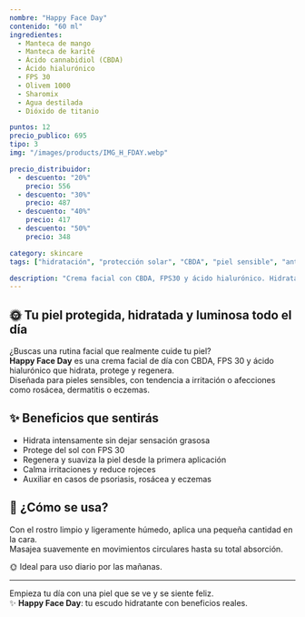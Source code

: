 ```yaml
---
nombre: "Happy Face Day"
contenido: "60 ml"
ingredientes:
  - Manteca de mango
  - Manteca de karité
  - Ácido cannabidiol (CBDA)
  - Ácido hialurónico
  - FPS 30
  - Olivem 1000
  - Sharomix
  - Agua destilada
  - Dióxido de titanio

puntos: 12
precio_publico: 695
tipo: 3
img: "/images/products/IMG_H_FDAY.webp"

precio_distribuidor:
  - descuento: "20%"
    precio: 556
  - descuento: "30%"
    precio: 487
  - descuento: "40%"
    precio: 417
  - descuento: "50%"
    precio: 348

category: skincare
tags: ["hidratación", "protección solar", "CBDA", "piel sensible", "antioxidante", "dermatitis", "rosácea", "día"]

description: "Crema facial con CBDA, FPS30 y ácido hialurónico. Hidrata, regenera y protege la piel desde la mañana."
---
```


## 🌞 Tu piel protegida, hidratada y luminosa todo el día

¿Buscas una rutina facial que realmente cuide tu piel?  
**Happy Face Day** es una crema facial de día con CBDA, FPS 30 y ácido hialurónico que hidrata, protege y regenera.  
Diseñada para pieles sensibles, con tendencia a irritación o afecciones como rosácea, dermatitis o eczemas.

## ✨ Beneficios que sentirás

- Hidrata intensamente sin dejar sensación grasosa  
- Protege del sol con FPS 30  
- Regenera y suaviza la piel desde la primera aplicación  
- Calma irritaciones y reduce rojeces  
- Auxiliar en casos de psoriasis, rosácea y eczemas

## 🧴 ¿Cómo se usa?

Con el rostro limpio y ligeramente húmedo, aplica una pequeña cantidad en la cara.  
Masajea suavemente en movimientos circulares hasta su total absorción.

🌞 Ideal para uso diario por las mañanas.

---

Empieza tu día con una piel que se ve y se siente feliz.  
✨ **Happy Face Day**: tu escudo hidratante con beneficios reales.
